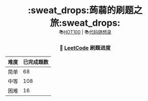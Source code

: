 <div align="center">
  <p align="center">
    <h1 style="margin-bottom: 0;">:sweat_drops:蒟蒻的刷题之旅:sweat_drops:</h1>
    <a>
      📚<a href="https://leetcode.cn/studyplan/top-100-liked/" target="_blank">HOT100</a> | 
      📚<a href="https://programmercarl.com/" target="_blank">代码随想录</a>
    </a>
  </p>
</div>

<div align="center">

<h3>🧮 <a href="https://leetcode.cn" target="_blank">LeetCode</a> 刷题进度</h3>

<table>
  <thead>
    <tr>
      <th>难度</th>
      <th>已完成题数</th>
    </tr>
  </thead>
  <tbody>
    <tr>
      <td>简单</td>
      <td>68</td>
    </tr>
    <tr>
      <td>中等</td>
      <td>108</td>
    </tr>
    <tr>
      <td>困难</td>
      <td>16</td>
    </tr>
  </tbody>
</table>

</div>

